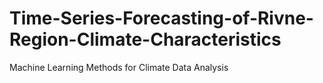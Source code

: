 # Time-Series-Forecasting-of-Rivne-Region-Climate-Characteristics
Machine Learning Methods for Climate Data Analysis
